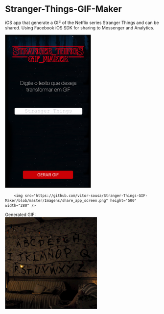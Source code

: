 # Stranger-Things-GIF-Maker
iOS app that generate a GIF of the Netflix series Stranger Things and can be shared. Using Facebook iOS SDK for sharing to Messenger and Analytics.


<p align="left">
        <img src="https://github.com/vitor-sousa/Stranger-Things-GIF-Maker/blob/master/Imagens/home_app_screen.png" height="500" width="280" />

        <img src="https://github.com/vitor-sousa/Stranger-Things-GIF-Maker/blob/master/Imagens/share_app_screen.png" height="500" width="280" />
</p>


<p>
Generated GIF:
<br>
        <img src="https://github.com/vitor-sousa/Stranger-Things-GIF-Maker/blob/master/Imagens/stranger_things.gif" height="300" width="300" />

</p>
